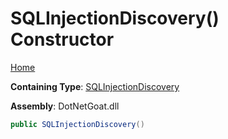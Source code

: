 # SQLInjectionDiscovery\(\) Constructor

[Home](../../../../../README.md)

**Containing Type**: [SQLInjectionDiscovery](../README.md)

**Assembly**: DotNetGoat\.dll

```csharp
public SQLInjectionDiscovery()
```

